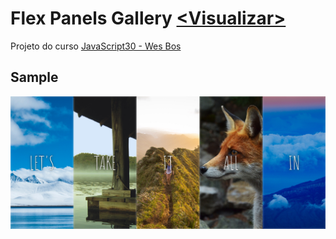 # Flex Panels Gallery [<Visualizar\>](https://layshidani.github.io/learning-front-end/projects/js30-flex-panels-gallery/)

Projeto do curso [JavaScript30 - Wes Bos](https://javascript30.com/)

## Sample
![sample](../img/sample/sample-js30-flex-panels.png)
